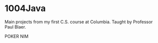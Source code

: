 # 1004Java
Main projects from my first C.S. course at Columbia. Taught by Professor Paul Blaer. 

POKER
NIM
